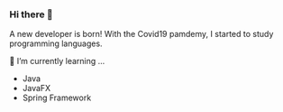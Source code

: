 ### Hi there 👋

A new developer is born! With the Covid19 pamdemy, I started to study programming languages. 

🌱 I’m currently learning ...
 - Java
 - JavaFX
 - Spring Framework

<!--
**romeucr/romeucr** is a ✨ _special_ ✨ repository because its `README.md` (this file) appears on your GitHub profile.

Here are some ideas to get you started:

- 🔭 I’m currently working on ...
- 👯 I’m looking to collaborate on ...
- 🤔 I’m looking for help with ...
- 💬 Ask me about ...
- 📫 How to reach me: ...
- 😄 Pronouns: ...
- ⚡ Fun fact: ...
-->
